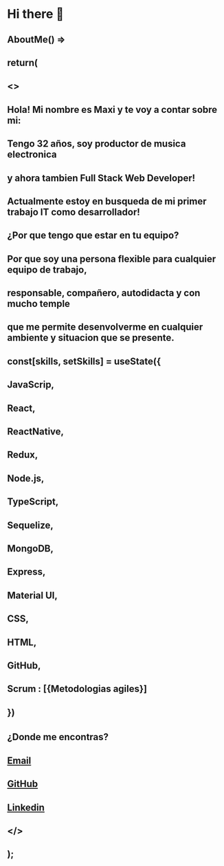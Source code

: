 # Hi there 👋

##    AboutMe() =>
##      return(
##        <>
##          <Container>
##  
##              <Typography  variant="h1">
##                  Hola! Mi nombre es Maxi y te voy a contar sobre mi:
##              </Typography>
##  
##              <Typography variant="h4">
##                  
##                  Tengo 32 años, soy productor de musica electronica 
##                  y ahora tambien Full Stack Web Developer!
##                  Actualmente estoy en busqueda de mi primer trabajo IT como desarrollador!
##                  ¿Por que tengo que estar en tu equipo?
##                  Por que soy una persona flexible para cualquier equipo de trabajo, 
##                  responsable, compañero, autodidacta y con mucho temple 
##                  que me permite desenvolverme en cualquier ambiente y situacion que se presente. 
##
##                  const[skills, setSkills] = useState({
##                    JavaScrip,
##                    React,
##                    ReactNative,
##                    Redux,
##                    Node.js,
##                    TypeScript,
##                    Sequelize,
##                    MongoDB, 
##                    Express,
##                    Material UI,
##                    CSS,
##                    HTML,
##                    GitHub,
##                    Scrum : [{Metodologias agiles}]
##                  }) 
                    

##              </Typography>
##                 
##              <h6>
##                   <p>¿Donde me encontras?</p>
##                   <a href="requenamaximiliano@gmail.com" >Email</a>
##                   <a href="https://github.com/maxxrequena">GitHub</a>
##                   <a href="https://www.linkedin.com/in/maximilianorequena/">Linkedin</a>
##             </h6>
##  
##          </Container>
##      </>
##  );

